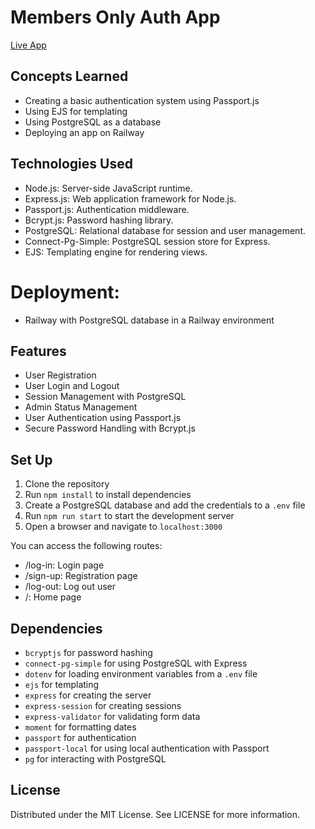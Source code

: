 # Members Only Auth App

[Live App](https://members-only-auth-app-production.up.railway.app/)


## Concepts Learned

- Creating a basic authentication system using Passport.js
- Using EJS for templating
- Using PostgreSQL as a database
- Deploying an app on Railway

## Technologies Used

- Node.js: Server-side JavaScript runtime.
- Express.js: Web application framework for Node.js.
- Passport.js: Authentication middleware.
- Bcrypt.js: Password hashing library.
- PostgreSQL: Relational database for session and user management.
- Connect-Pg-Simple: PostgreSQL session store for Express.
- EJS: Templating engine for rendering views.

# Deployment:
- Railway with PostgreSQL database in a Railway environment

## Features

- User Registration
- User Login and Logout
- Session Management with PostgreSQL
- Admin Status Management
- User Authentication using Passport.js
- Secure Password Handling with Bcrypt.js


## Set Up

1. Clone the repository
2. Run `npm install` to install dependencies
3. Create a PostgreSQL database and add the credentials to a `.env` file
4. Run `npm run start` to start the development server
5. Open a browser and navigate to `localhost:3000`

You can access the following routes:

- /log-in: Login page
- /sign-up: Registration page
- /log-out: Log out user
- /: Home page

## Dependencies

- `bcryptjs` for password hashing
- `connect-pg-simple` for using PostgreSQL with Express
- `dotenv` for loading environment variables from a `.env` file
- `ejs` for templating
- `express` for creating the server
- `express-session` for creating sessions
- `express-validator` for validating form data
- `moment` for formatting dates
- `passport` for authentication
- `passport-local` for using local authentication with Passport
- `pg` for interacting with PostgreSQL

## License
Distributed under the MIT License. See LICENSE for more information.